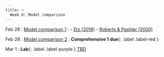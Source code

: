 ```yaml
---
title: >
  Week 6: Model comparison
---
```


Feb 26
: [Model comparison 1](https://socialinteractionlab.github.io/psych710-notes/model-comparison.html)
  : - [Etz (2018)](https://socialinteractionlab.github.io/psych710/assets/readings/etz-2018.pdf)
    - [Roberts & Pashler (2000)](http://laplab.ucsd.edu/articles/Roberts_Pashler2000.pdf)

Feb 28
: [Model comparison 2](https://bookdown.org/danbarch/psy_207_advanced_stats_I/signal-detection-theory.html)
: **Comprehensive 1 due**{: .label .label-red }

Mar 1
: **Lab**{: .label .label-purple } [TBD](#)

